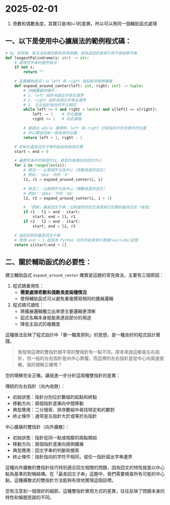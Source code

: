 # 2025-02-01
1. 奇數和偶數長度，其實只是i和i+1的差異，所以可以用同一個輔助函式處理


## 一、以下是使用中心擴展法的範例程式碼：
```python
# by 克勞德，寫法沒有題目範例來得直觀，因為返回的是索引而不是結果字串
def longestPalindrome(s: str) -> str:
    # 處理空字串的邊界情況
    if not s:
        return ""

    # 定義輔助函式：以 left 和 right 為起點向兩側擴展
    def expand_around_center(left: int, right: int) -> tuple:
        # 持續擴展的條件：
        # 1. left 指針未超出字串左邊界
        # 2. right 指針未超出字串右邊界
        # 3. 左右指針指向的字元相同
        while left >= 0 and right < len(s) and s[left] == s[right]:
            left -= 1    # 向左擴展
            right += 1   # 向右擴展

        # 當跳出 while 循環時，left 和 right 已經指向不符合條件的位置
        # 所以要返回前一個有效的位置
        return left + 1, right - 1

    # 初始化最長回文子串的起始和結束位置
    start = end = 0

    # 遍歷字串中的每個字元，將其作為潛在的回文中心
    for i in range(len(s)):
        # 情況一：以單個字元為中心（奇數長度的回文）
        # 例如：'aba' 中的 'b'
        l1, r1 = expand_around_center(i, i)

        # 情況二：以兩個字元為中心（偶數長度的回文）
        # 例如：'abba' 中的 'bb'
        l2, r2 = expand_around_center(i, i + 1)

        # 「更新」最長回文子串：比較當前的回文長度與已記錄的最長回文「長度」
        if r1 - l1 > end - start:
            start, end = l1, r1
        if r2 - l2 > end - start:
            start, end = l2, r2

    # 返回找到的最長回文子串
    # 使用 end + 1 是因為 Python 切片的結束索引是開(exclude)區間
    return s[start:end + 1]
```

## 二、關於輔助函式的必要性：
建立輔助函式 `expand_around_center` 確實是這題的常見做法，主要有三個原因：

1. 程式碼重用性：
   * **需要處理奇數和偶數長度兩種情況**
   * 使用輔助函式可以避免重複撰寫相同的擴展邏輯
2. 程式碼可讀性：
   * 將擴展邏輯獨立出來使主要邏輯更清晰
   * 函式名稱本身就能表達該部分的用途
   * 降低主函式的複雜度

這種做法反映了程式設計中「單一職責原則」的思想，是一種良好的程式設計實踐。

>我發現這裡的雙指針跟平常的雙指針有一點不同。原本來說這都是左右指針，但一般的左右指針是向中心靠攏，而這裡的左右指針是從中心向兩邊發散。我的理解正確嗎？

您的理解完全正確。讓我進一步分析這兩種雙指針的差異：

傳統的左右指針（向內收斂）：
* 初始狀態：指針分別位於數組的起點和終點
* 移動方向：兩個指針逐漸向中間移動
* 典型應用：二分搜索、排序數組中尋找特定和的數對
* 終止條件：通常是左指針大於或等於右指針

中心擴展的雙指針（向外擴散）：
* 初始狀態：指針從同一點或相鄰的兩點開始
* 移動方向：兩個指針逐漸向兩側擴展
* 典型應用：回文字串的判斷和搜索
* 終止條件：指針指向的字符不相同，或任一指針超出字串邊界

這種向外擴散的雙指針技巧特別適合回文相關的問題，因為回文的特性就是以中心點為基準的對稱結構。在「最長回文子串」這題中，我們需要檢查所有可能的中心點，這種擴散式的雙指針方法能夠有效地實現這個目標。

您有注意到一個很好的細節。這種雙指針實現方式的差異，往往反映了問題本身的特性和解題思路的不同。